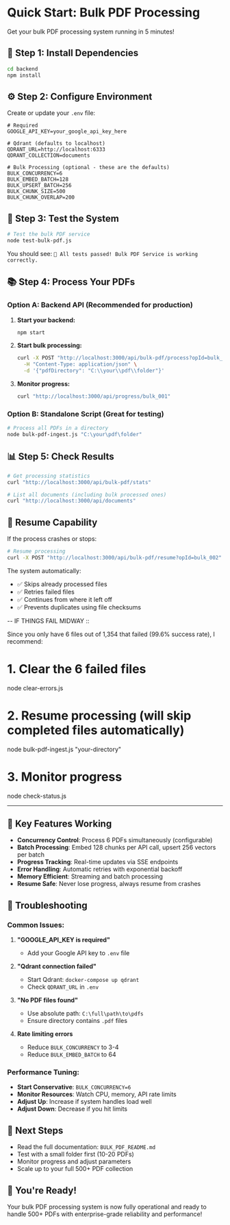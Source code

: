 # Quick Start: Bulk PDF Processing

Get your bulk PDF processing system running in 5 minutes!

## 🚀 Step 1: Install Dependencies

```bash
cd backend
npm install
```

## ⚙️ Step 2: Configure Environment

Create or update your `.env` file:

```env
# Required
GOOGLE_API_KEY=your_google_api_key_here

# Qdrant (defaults to localhost)
QDRANT_URL=http://localhost:6333
QDRANT_COLLECTION=documents

# Bulk Processing (optional - these are the defaults)
BULK_CONCURRENCY=6
BULK_EMBED_BATCH=128
BULK_UPSERT_BATCH=256
BULK_CHUNK_SIZE=500
BULK_CHUNK_OVERLAP=200
```

## 🧪 Step 3: Test the System

```bash
# Test the bulk PDF service
node test-bulk-pdf.js
```

You should see: `🎉 All tests passed! Bulk PDF Service is working correctly.`

## 📚 Step 4: Process Your PDFs

### Option A: Backend API (Recommended for production)

1. **Start your backend:**
   ```bash
   npm start
   ```

2. **Start bulk processing:**
   ```bash
   curl -X POST "http://localhost:3000/api/bulk-pdf/process?opId=bulk_001" \
     -H "Content-Type: application/json" \
     -d '{"pdfDirectory": "C:\\your\\pdf\\folder"}'
   ```

3. **Monitor progress:**
   ```bash
   curl "http://localhost:3000/api/progress/bulk_001"
   ```

### Option B: Standalone Script (Great for testing)

```bash
# Process all PDFs in a directory
node bulk-pdf-ingest.js "C:\your\pdf\folder"
```

## 📊 Step 5: Check Results

```bash
# Get processing statistics
curl "http://localhost:3000/api/bulk-pdf/stats"

# List all documents (including bulk processed ones)
curl "http://localhost:3000/api/documents"
```

## 🔄 Resume Capability

If the process crashes or stops:

```bash
# Resume processing
curl -X POST "http://localhost:3000/api/bulk-pdf/resume?opId=bulk_002"
```

The system automatically:
- ✅ Skips already processed files
- ✅ Retries failed files
- ✅ Continues from where it left off
- ✅ Prevents duplicates using file checksums

--
IF THINGS FAIL MIDWAY ::

Since you only have 6 files out of 1,354 that failed (99.6% success rate), I recommend:

# 1. Clear the 6 failed files
node clear-errors.js

# 2. Resume processing (will skip completed files automatically)
node bulk-pdf-ingest.js "your-directory"

# 3. Monitor progress
node check-status.js

---


## 🎯 Key Features Working

- **Concurrency Control**: Process 6 PDFs simultaneously (configurable)
- **Batch Processing**: Embed 128 chunks per API call, upsert 256 vectors per batch
- **Progress Tracking**: Real-time updates via SSE endpoints
- **Error Handling**: Automatic retries with exponential backoff
- **Memory Efficient**: Streaming and batch processing
- **Resume Safe**: Never lose progress, always resume from crashes

## 🚨 Troubleshooting

### Common Issues:

1. **"GOOGLE_API_KEY is required"**
   - Add your Google API key to `.env` file

2. **"Qdrant connection failed"**
   - Start Qdrant: `docker-compose up qdrant`
   - Check `QDRANT_URL` in `.env`

3. **"No PDF files found"**
   - Use absolute path: `C:\full\path\to\pdfs`
   - Ensure directory contains `.pdf` files

4. **Rate limiting errors**
   - Reduce `BULK_CONCURRENCY` to 3-4
   - Reduce `BULK_EMBED_BATCH` to 64

### Performance Tuning:

- **Start Conservative**: `BULK_CONCURRENCY=6`
- **Monitor Resources**: Watch CPU, memory, API rate limits
- **Adjust Up**: Increase if system handles load well
- **Adjust Down**: Decrease if you hit limits

## 📖 Next Steps

- Read the full documentation: `BULK_PDF_README.md`
- Test with a small folder first (10-20 PDFs)
- Monitor progress and adjust parameters
- Scale up to your full 500+ PDF collection

## 🎉 You're Ready!

Your bulk PDF processing system is now fully operational and ready to handle 500+ PDFs with enterprise-grade reliability and performance!

